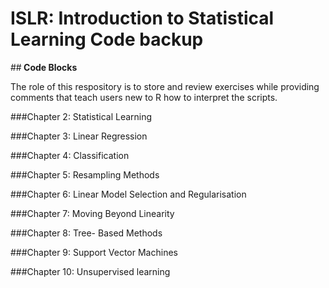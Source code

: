 # ISLR: Introduction to Statistical Learning Code backup

##<b> Code Blocks </b>

The role of this respository is to store and review exercises 
while providing comments that teach users new to R how to interpret the scripts.

###Chapter 2: Statistical Learning

###Chapter 3: Linear Regression 

###Chapter 4: Classification

###Chapter 5: Resampling Methods

###Chapter 6: Linear Model Selection and Regularisation

###Chapter 7: Moving Beyond Linearity

###Chapter 8: Tree- Based Methods

###Chapter 9: Support Vector Machines

###Chapter 10: Unsupervised learning

